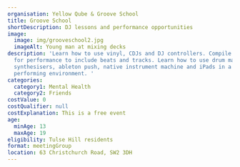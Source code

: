 ```yaml
---
organisation: Yellow Qube & Groove School
title: Groove School
shortDescription: DJ lessons and performance opportunities
image:
  image: img/grooveschool2.jpg
  imageAlt: Young man at mixing decks
description: 'Learn how to use vinyl, CDJs and DJ controllers. Compile playlists
  for performance to include beats and tracks. Learn how to use drum machines,
  synthesisers, ableton push, native instrument machine and iPads in a live
  performing environment. '
categories:
  category1: Mental Health
  category2: Friends
costValue: 0
costQualifier: null
costExplanation: This is a free event
age:
  minAge: 13
  maxAge: 19
eligibility: Tulse Hill residents
format: meetingGroup
location: 63 Christchurch Road, SW2 3DH
---
```

